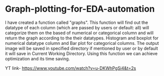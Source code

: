 # Graph-plotting-for-EDA-automation
I have created a function called "graphs". This function will find out the datatype of each column (which are passed by users or default: all) will categorize them on the based of numerical or categorical column and will return the graph according to the their datatypes. Histogram and boxplot for numerical datatype column and Bar plot for categorical columns. The output image will be saved in specified directory if mentioned by user or by default it will save in Current Working Directory. Using this function we can achieve optimization and its time saving.

YT link- https://www.youtube.com/watch?v=u-DKWhPgSi4&t=2s

